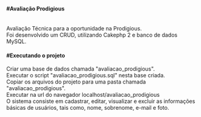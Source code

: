 <h4>#Avaliação Prodigious</h4>
<br>
Avaliação Técnica para a oportunidade na Prodigious.
<br>
Foi desenvolvido um CRUD, utilizando Cakephp 2 e banco de dados MySQL.
<br>
<h4>#Executando o projeto</h4>
Criar uma base de dados chamada "avaliacao_prodigious".
<br>
Executar o script "avaliacao_prodigious.sql" nesta base criada.
<br>
Copiar os arquivos do projeto para uma pasta chamada "avaliacao_prodigious".
<br>
Executar na url do navegador localhost/avaliacao_prodigious
<br>
O sistema consiste em cadastrar, editar, visualizar e excluir as informações básicas de usuários, tais como, nome, sobrenome, e-mail e foto.
